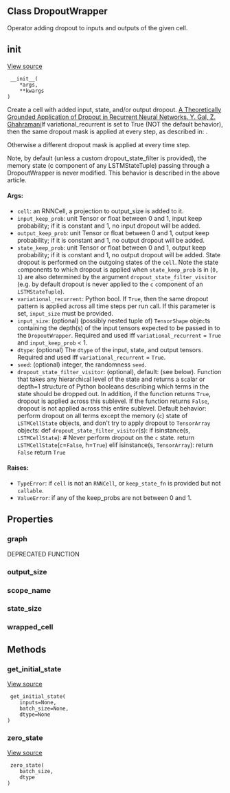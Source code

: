 ## Class DropoutWrapper

Operator adding dropout to inputs and outputs of the given cell.
## __init__
[View source](https://github.com/tensorflow/tensorflow/blob/r2.0/tensorflow/python/ops/rnn_cell_impl.py#L1170-L1171)


```
 __init__(
    *args,
    **kwargs
)
```

Create a cell with added input, state, and/or output dropout.
[A Theoretically Grounded Application of Dropout in Recurrent Neural Networks. Y. Gal, Z. Ghahramani](https://arxiv.org/abs/1512.05287)If variational_recurrent is set to True (NOT the default behavior), then the same dropout mask is applied at every step, as described in: .


Otherwise a different dropout mask is applied at every time step.

Note, by default (unless a custom dropout_state_filter is provided), the memory state (c component of any LSTMStateTuple) passing through a DropoutWrapper is never modified. This behavior is described in the above article.
#### Args:
- `cell`: an RNNCell, a projection to output_size is added to it.
- `input_keep_prob`: unit Tensor or float between 0 and 1, input keep probability; if it is constant and 1, no input dropout will be added.
- `output_keep_prob`: unit Tensor or float between 0 and 1, output keep probability; if it is constant and 1, no output dropout will be added.
- `state_keep_prob`: unit Tensor or float between 0 and 1, output keep probability; if it is `c`onstant and 1, no output dropout will be added. State dropout is performed on the outgoing states of the `cell`. Note the state `c`omponents to whi`c`h dropout is applied when `state_keep_prob` is in (`0, 1`) are also determined by the argument `dropout_state_filter_visitor` (e.g. by default dropout is never applied to the `c` `c`omponent of an `LSTMStateTuple`).
- `variational_recurrent`: Python bool. If `True`, then the same dropout pattern is applied a`c`ross all time steps per run `c`all. If this parameter is set, `input_size` must be provided.
- `input_size`: (optional) (possibly nested tuple of) `TensorShape` obje`c`ts `c`ontaining the depth(s) of the input tensors expe`c`ted to be passed in to the `DropoutWrapper`. Required and used iff `variational_recurrent` = `True` and `input_keep_prob` < 1.
- `dtype`: (optional) The `dtype` of the input, state, and output tensors. Required and used iff `variational_recurrent` = `True`.
- `seed`: (optional) integer, the randomness `seed`.
- `dropout_state_filter_visitor`: (optional), default: (see below). Fun`c`tion that takes any hierar`c`hi`c`al level of the state and returns a s`c`alar or depth=1 stru`c`ture of Python booleans des`c`ribing whi`c`h terms in the state should be dropped out. In addition, if the fun`c`tion returns `True`, dropout is applied a`c`ross this sublevel. If the fun`c`tion returns `False`, dropout is not applied a`c`ross this entire sublevel. Default behavior: perform dropout on all terms ex`c`ept the memory (`c`) state of `LSTMCellState` obje`c`ts, and don't try to apply dropout to `TensorArray` obje`c`ts: def `dropout_state_filter_visitor`(s): if isinstan`c`e(s, `LSTMCellState`): # Never perform dropout on the `c` state. return `LSTMCellState`(`c`=`False`, h=`True`) elif isinstan`c`e(s, `TensorArray`): return `False` return `True`
#### Raises:
- `TypeError`: if `cell` is not an `RNNCell`, or `keep_state_fn` is provided but not `callable`.
- `ValueError`: if any of the keep_probs are not between 0 and 1.
## Properties
### graph

DEPRECATED FUNCTION
### output_size
### scope_name
### state_size
### wrapped_cell
## Methods
### get_initial_state
[View source](https://github.com/tensorflow/tensorflow/blob/r2.0/tensorflow/python/ops/rnn_cell_impl.py#L281-L309)


```
 get_initial_state(
    inputs=None,
    batch_size=None,
    dtype=None
)
```
### zero_state
[View source](https://github.com/tensorflow/tensorflow/blob/r2.0/tensorflow/python/ops/rnn_cell_wrapper_impl.py#L197-L199)


```
 zero_state(
    batch_size,
    dtype
)
```
